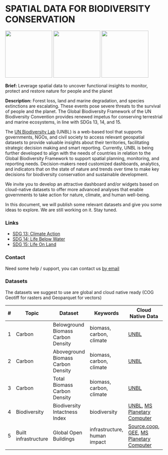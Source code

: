 # SPATIAL DATA FOR BIODIVERSITY CONSERVATION

<img src="https://github.com/unepwcmc/unbl-cloudnativehacks/assets/141819111/b5e2ba08-7521-4d4e-892b-c43e1ab001bc" height="150"/>
     <img src="https://github.com/unepwcmc/unbl-cloudnativehacks/assets/141819111/d75e61e2-b26f-4c9a-981c-cc1f865081c8" height="150"/>
     <img src="https://github.com/unepwcmc/unbl-cloudnativehacks/assets/141819111/caa96421-9c25-4af0-87e2-2df107d5c127" height="150"/>

**Brief:** Leverage spatial data to uncover functional insights to monitor, protect and restore nature for people and the planet 

**Description:**  Forest loss, land and marine degradation, and species extinctions are escalating. These events pose severe threats to the survival of people and the planet. The Global Biodiversity Framework of the UN Biodiversity Convention provides renewed impetus for conserving terrestrial and marine ecosystems, in line with SDGs 13, 14, and 15.  

The [UN Biodiversity Lab](https://unbiodiversitylab.org/en/) (UNBL) is a web-based tool that supports governments, NGOs, and civil society to access relevant geospatial datasets to provide valuable insights about their territories, facilitating strategic decision making and smart reporting. Currently, UNBL is being further developed to align with the needs of countries in relation to the Global Biodiversity Framework to support spatial planning, monitoring, and reporting needs. Decision-makers need customized dashboards, analytics, and indicators that on the state of nature and trends over time to make key decisions for biodiversity conservation and sustainable development. 

We invite you to develop an attractive dashboard and/or widgets based on cloud-native datasets to offer more advanced analyses that enable governments to take action for nature, climate, and human well-being. 

In this document, we will publish some relevant datasets and give you some ideas to explore. We are still working on it. Stay tuned.

### Links
- [SDG 13: Climate Action](https://www.un.org/sustainabledevelopment/climate-change/)
- [SDG 14: Life Below Water](https://www.un.org/sustainabledevelopment/oceans/)
- [SDG 15: Life On Land](https://www.un.org/sustainabledevelopment/biodiversity/)

### Contact
Need some help / support, you can contact us [by email](mailto:unbl@unep-wcmc.org) 

### Datasets

The datasets we suggest to use are global and cloud native ready (COG Geotiff for rasters and Geoparquet for vectors)

| #  | Topic | Dataset | Keywords | Cloud Native Data | Other Format |
| ------------- | ------------- | ------------- | ------------- | ------------- | ------------- |
| 1  | Carbon | Belowground Biomass Carbon Density | biomass, carbon, climate  | [UNBL](https://map.unbiodiversitylab.org/earth?basemap=grayscale&coordinates=-5.751377,-63.5149077,3&layers=belowground-biomass-carbon-density-2010_100)  | |
| 2  | Carbon | Aboveground Biomass Carbon Density | biomass, carbon, climate  | [UNBL](https://map.unbiodiversitylab.org/earth?basemap=grayscale&coordinates=-5.751377,-63.5149077,3&layers=aboveground-biomass-carbon-density_100)  | |
| 3  | Carbon | Total Biomass Carbon Density | biomass, carbon, climate  | [UNBL](https://map.unbiodiversitylab.org/earth?basemap=grayscale&coordinates=-5.751377,-63.5149077,3&layers=wcmc-terrestrial-carbon-2010-01_100)  | | 
| 4  | Biodiversity | Biodiversity Intactness Index | biodiversity  | [UNBL](https://map.unbiodiversitylab.org/earth?basemap=grayscale&coordinates=20,0,2&layers=biodiversity-intactness-index_100), [MS Planetary Computer](https://planetarycomputer.microsoft.com/dataset/io-biodiversity)| |
| 5  | Built infrastructure | Global Open Buildings | infrastructure, human impact  | [Source.coop](https://beta.source.coop/repositories/vida/google-microsoft-open-buildings/description/), [GEE](https://developers.google.com/earth-engine/datasets/catalog/GOOGLE_Research_open-buildings_v3_polygons), [MS Planetary Computer](https://planetarycomputer.microsoft.com/dataset/ms-buildings)|  [OSM via Overpass](https://overpass-turbo.eu/s/1In5)|

